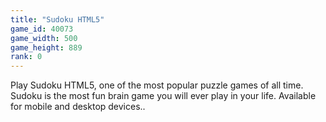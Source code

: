 ```yaml
---
title: "Sudoku HTML5"
game_id: 40073
game_width: 500
game_height: 889
rank: 0
---
```

Play Sudoku HTML5, one of the most popular puzzle games of all time. Sudoku is the most fun brain game you will ever play in your life. Available for mobile and desktop devices..